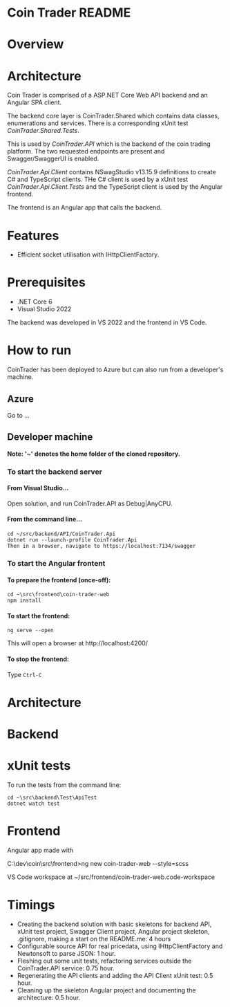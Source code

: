 # Coin Trader README

# Overview

# Architecture
Coin Trader is comprised of a ASP.NET Core Web API backend and an Angular SPA client.

The backend core layer is CoinTrader.Shared which contains data classes, enumerations and services. There is a corresponding xUnit test _CoinTrader.Shared.Tests_.

This is used by _CoinTrader.API_ which is the backend of the coin trading platform. The two requested endpoints are present and Swagger/SwaggerUI is enabled.

_CoinTrader.Api.Client_ contains NSwagStudio v13.15.9 definitions to create C# and TypeScript clients. THe C# client is used by a xUnit test _CoinTrader.Api.Client.Tests_ and the TypeScript client is used by the Angular frontend.

The frontend is an Angular app that calls the backend.

# Features
* Efficient socket utilisation with IHttpClientFactory.

# Prerequisites
* .NET Core 6
* Visual Studio 2022

The backend was developed in VS 2022 and the frontend in VS Code.

# How to run
CoinTrader has been deployed to Azure but can also run from a developer's machine.

## Azure
Go to ...

## Developer machine
__Note: '~' denotes the home folder of the cloned repository.__

### To start the backend server

#### From Visual Studio...
Open solution, and run CoinTrader.API as Debug|AnyCPU.


#### From the command line...
```
cd ~/src/backend/API/CoinTrader.Api
dotnet run --launch-profile CoinTrader.Api
Then in a browser, navigate to https://localhost:7134/swagger
```

### To start the Angular frontent 

#### To prepare the frontend (once-off):
```
cd ~\src\frontend\coin-trader-web
npm install
```

#### To start the frontend:
```
ng serve --open
```

This will open a browser at http://localhost:4200/

#### To stop the frontend:

Type `Ctrl-C`


# Architecture

# Backend

# xUnit tests
To run the tests from the command line:
```
cd ~\src\backend\Test\ApiTest
dotnet watch test
```

# Frontend
Angular app made with


C:\dev\coin\src\frontend>ng new coin-trader-web --style=scss

VS Code workspace at ~/src/frontend/coin-trader-web.code-workspace


# Timings
* Creating the backend solution with basic skeletons for backend API, xUnit test project, Swagger Client project, Angular project skeleton, .gitignore, making a start on the README.me: 4 hours
* Configurable source API for real pricedata, using IHttpClientFactory and Newtonsoft to parse JSON: 1 hour.
* Fleshing out some unit tests, refactoring services outside the CoinTrader.API service: 0.75 hour.
* Regenerating the API clients and adding the API Client xUnit test: 0.5 hour.
* Cleaning up the skeleton Angular project and documenting the architecture: 0.5 hour.

